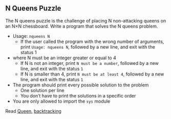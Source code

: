 ## N Queens Puzzle
The N queens puzzle is the challenge of placing N non-attacking queens on an N×N chessboard. Write a program that solves the N queens problem.    

* Usage: `nqueens N`    
	* If the user called the program with the wrong number of arguments, print `Usage: nqueens N`, followed by a new line, and exit with the status 1    
*  where N must be an integer greater or equal to 4
	* If N is not an integer, print `N must be a number`, followed by a new line, and exit with the status `1`    
	* If N is smaller than 4, print `N must be at least 4`, followed by a new line, and exit with the status `1`   
* The program should print every possible solution to the problem   
	* One solution per line
	* You don’t have to print the solutions in a specific order
* You are only allowed to import the `sys` module

Read [Queen](https://en.wikipedia.org/wiki/Queen_%28chess%29), [backtracking](https://en.wikipedia.org/wiki/Backtracking)
